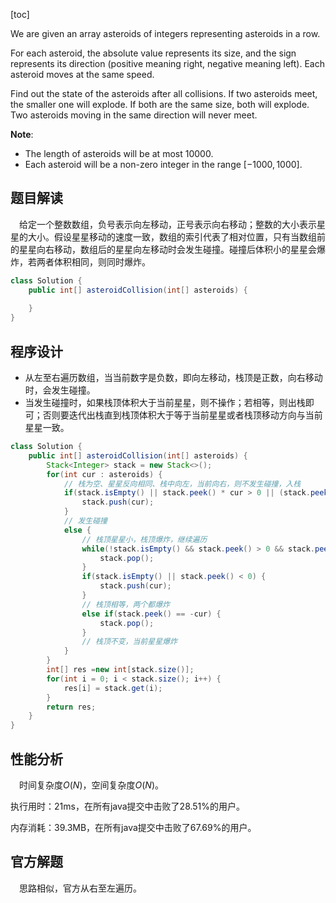 [toc]

We are given an array asteroids of integers representing asteroids in a row.

For each asteroid, the absolute value represents its size, and the sign represents its direction (positive meaning right, negative meaning left). Each asteroid moves at the same speed.

Find out the state of the asteroids after all collisions. If two asteroids meet, the smaller one will explode. If both are the same size, both will explode. Two asteroids moving in the same direction will never meet.



**Note**:

* The length of asteroids will be at most $10000$.
* Each asteroid will be a non-zero integer in the range $[-1000, 1000]$.



## 题目解读

&emsp;给定一个整数数组，负号表示向左移动，正号表示向右移动；整数的大小表示星星的大小。假设星星移动的速度一致，数组的索引代表了相对位置，只有当数组前的星星向右移动，数组后的星星向左移动时会发生碰撞。碰撞后体积小的星星会爆炸，若两者体积相同，则同时爆炸。

```java
class Solution {
    public int[] asteroidCollision(int[] asteroids) {
        
    }
}
```

## 程序设计

* 从左至右遍历数组，当当前数字是负数，即向左移动，栈顶是正数，向右移动时，会发生碰撞。
* 当发生碰撞时，如果栈顶体积大于当前星星，则不操作；若相等，则出栈即可；否则要迭代出栈直到栈顶体积大于等于当前星星或者栈顶移动方向与当前星星一致。

```java
class Solution {
    public int[] asteroidCollision(int[] asteroids) {
        Stack<Integer> stack = new Stack<>();
        for(int cur : asteroids) {
            // 栈为空、星星反向相同、栈中向左，当前向右，则不发生碰撞，入栈
            if(stack.isEmpty() || stack.peek() * cur > 0 || (stack.peek() < 0 && cur > 0)) {
                stack.push(cur);
            } 
            // 发生碰撞
            else {
                // 栈顶星星小，栈顶爆炸，继续遍历
                while(!stack.isEmpty() && stack.peek() > 0 && stack.peek() < -cur) {
                    stack.pop();
                }
                if(stack.isEmpty() || stack.peek() < 0) {
                    stack.push(cur);
                }
                // 栈顶相等，两个都爆炸
                else if(stack.peek() == -cur) {
                    stack.pop();
                }
                // 栈顶不变，当前星星爆炸
            }
        }
        int[] res =new int[stack.size()];
        for(int i = 0; i < stack.size(); i++) {
            res[i] = stack.get(i);
        }
        return res;
    }
}
```

## 性能分析

&emsp;时间复杂度$O(N)$，空间复杂度$O(N)$。

执行用时：21ms，在所有java提交中击败了28.51%的用户。

内存消耗：39.3MB，在所有java提交中击败了67.69%的用户。

## 官方解题

&emsp;思路相似，官方从右至左遍历。